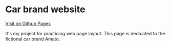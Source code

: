 # Car brand website

[Visit on Github Pages](https://weedcat671.github.io/car-brand-website-template/src/index.html)

It's my project for practicing web page layout. This page is dedicated to the fictional car brand Amato.